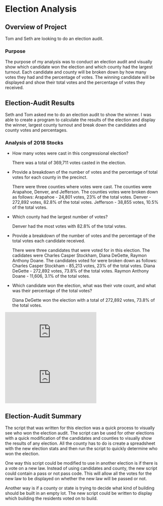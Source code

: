 # Election Analysis

## Overview of Project
Tom and Seth are looking to do an election audit.
  
### Purpose
The purpose of my analysis was to conduct an election audit and visually show which candidate won the election and which county had the largest turnout. Each candidate and county will be broken down by how many votes they had and the percentage of votes. The winning candidate will be displayed and show their total votes and the percentage of votes they received. 
  
## Election-Audit Results
Seth and Tom asked me to do an election audit to show the winner. I was able to create a program to calculate the results of the election and display the winner, largest county turnout and break down the candidates and county votes and percentages. 

### Analysis of 2018 Stocks
- How many votes were cast in this congressional election?

  There was a total of 369,711 votes casted in the election.
  
- Provide a breakdown of the number of votes and the percentage of total votes for each county in the precinct.

  There were three counties where votes were cast. The counties were Arapahoe, Denver, and Jefferson. The counties votes were broken down as follows:
    Arapahoe - 24,801 votes, 23% of the total votes.
    Denver - 272,892 votes, 82.8% of the total votes.
    Jefferson - 38,855 votes, 10.5% of the total votes. 
  
- Which county had the largest number of votes?

  Denver had the most votes with 82.8% of the total votes. 
  
- Provide a breakdown of the number of votes and the percentage of the total votes each candidate received.

  There were three candidates that were voted for in this election. The cadidates were Charles Casper Stockham, Diana DeGette, Raymon Anthony Doane. The candidates voted for       were broken down as follows:
  Charles Casper Stockham - 85,213 votes, 23% of the total votes.
  Diana DeGette - 272,892 votes, 73.8% of the total votes. 
  Raymon Anthony Doane - 11,606, 3.1% of the total votes. 
  
- Which candidate won the election, what was their vote count, and what was their percentage of the total votes?

  Diana DeGette won the election with a total of 272,892 votes, 73.8% of the total votes.

![Results](https://github.com/jag28731/Election-Analysis/blob/main/Resources/election_analysis.txt)
![Results](https://github.com/jag28731/Election-Analysis/blob/main/Resources/election_analysis.txt)

## Election-Audit Summary

The script that was written for this election was a quick process to visually see who won the election audit. The script can be used for other elections with a quick modification of the candidates and counties to visually show the results of any election. All the county has to do is create a spreadsheet with the new election stats and then run the script to quickly determine who won the election.

One way this script could be modified to use in another election is if there is a vote on a new law. Instead of using candidates and county, the new script could contain a pass or not pass code. This will allow all the votes for the new law to be displayed on whether the new law will be passed or not. 

Another way is if a county or state is trying to decide what kind of building should be built in an empty lot. The new script could be written to display which building the residents voted on to build. 
